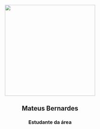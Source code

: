 <p align="center">
 <img width="300px" src="" align="center" alt="" />

<div align="center">
<h2 align="center">Mateus Bernardes</h2>

<h3 align="center">Estudante da área</h3>


</div>
